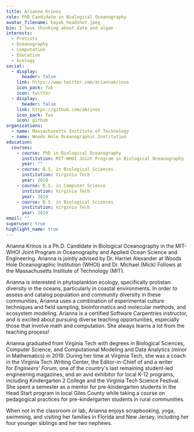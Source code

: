 ```yaml
---
title: Arianna Krinos
role: PhD Candidate in Biological Oceanography
avatar_filename: kayak_headshot.jpeg
bio: I love thinking about data and algae
interests:
  - Protists
  - Oceanography
  - Computation
  - Education
  - Ecology
social:
  - display:
      header: false
    link: https://www.twitter.com/ariannakrinos
    icon_pack: fab
    icon: twitter
  - display:
      header: false
    link: https://github.com/akrinos
    icon_pack: fas
    icon: github
organizations:
  - name: Massachusetts Institute of Technology
  - name: Woods Hole Oceanographic Institution
education:
  courses:
    - course: PhD in Biological Oceanography
      institution: MIT-WHOI Joint Program in Biological Oceanography
      year: ""
    - course: B.S. in Biological Sciences
      institution: Virginia Tech
      year: 2019
    - course: B.S. in Computer Science
      institution: Virginia Tech
      year: 2019
    - course: B.S. in Biological Sciences
      institution: Virginia Tech
      year: 2019
email: ""
superuser: true
highlight_name: true
---
```

Arianna Krinos is a Ph.D. Candidate in Biological Oceanography in the MIT-WHOI Joint Program in Oceanography and Applied Ocean Science and Engineering. Arianna is jointly advised by Dr. Harriet Alexander at Woods Hole Oceanographic Institution (WHOI) and Dr. Michael (Mick) Follows at the Massachusetts Institute of Technology (MIT).

Arianna is interested in phytoplankton ecology, specifically protistan diversity in the oceans, particularly in coastal environments. In order to assess and catalog population and community diversity in these communities, Arianna uses a combination of experimental culture techniques and field sampling, bioinformatics and molecular methods, and ecosystem modeling. Arianna is a certified Software Carpentries instructor, and is excited about pursuing diverse teaching opportunities, especially those that involve math and computation. She always learns a lot from the teaching process!

Arianna graduated from Virginia Tech with degrees in Biological Sciences, Computer Science, and Computational Modeling and Data Analytics (minor in Mathematics) in 2019. During her time at Virginia Tech, she was a coach in the Virginia Tech Writing Center, the Editor-in-Chief of and a writer for *Engineers' Forum*, one of the country's last remaining student-led engineering magazines, and an avid exhibitor for local K-12 programs, including Kindergarten 2 College and the Virginia Tech Science Festival. She spent a semester as a mentor for pre-kindergarten students in the Head Start program in local Giles County while taking a course on pedagogical practices for pre-kindergarten students in rural communities.

When not in the classroom or lab, Arianna enjoys scrapbooking, yoga, swimming, and visiting her families in Florida and New Jersey, including her four younger siblings and her two nephews.
